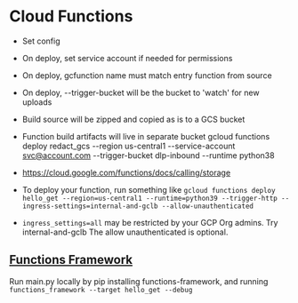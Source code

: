 # Cloud Functions
 
 - Set config
 - On deploy, set service account if needed for permissions
 - On deploy, gcfunction name must match entry function from source
 - On deploy, --trigger-bucket will be the bucket to 'watch' for new uploads
 - Build source will be zipped and copied as is to a GCS bucket
 - Function build artifacts will live in separate bucket
  gcloud functions deploy redact_gcs --region us-central1 --service-account \
        <svc@account.com> --trigger-bucket dlp-inbound --runtime python38
- https://cloud.google.com/functions/docs/calling/storage

- To deploy your function, run something like `gcloud functions deploy hello_get --region=us-central1 --runtime=python39 --trigger-http --ingress-settings=internal-and-gclb --allow-unauthenticated`

- `ingress_settings=all` may be restricted by your GCP Org admins. Try internal-and-gclb
 The allow unauthenticated is optional.

## [Functions Framework](https://pypi.org/project/functions-framework/)
Run main.py locally by pip installing functions-framework, and running
`functions_framework --target hello_get --debug`

